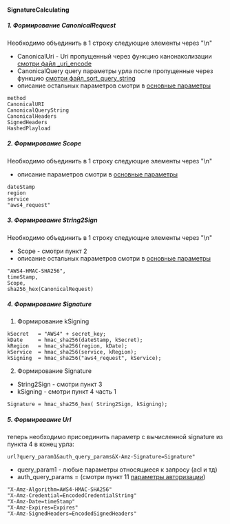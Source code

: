 #### SignatureCalculating

##### 1. Формирование CanonicalRequest
Необходимо объединить в 1 строку следующие элементы через  "\n"
- CanonicalUri - Uri пропущенный через функцию канонаколизации [смотри файл _uri_encode](https://github.com/mailru/hit-doc/blob/master/authorization/v4-query/_uri_encode.md)
- CanonicalQuery query параметры урла после пропущенные через функцию [смотри файл_sort_query_string](https://github.com/mailru/hit-doc/blob/master/authorization/v4-query/_sort_query_params.md)
- описание остальных параметров смотри в [ основные параметры ](https://github.com/mailru/hit-doc/blob/master/authorization/v4-query/README.md)
```
method
CanonicalURI
CanonicalQueryString
CanonicalHeaders
SignedHeaders
HashedPlayload
```
##### 2. Формирование Scope
Необходимо объединить в 1 строку следующие элементы через  "\n"
- описание параметров смотри в [ основные параметры ](https://github.com/mailru/hit-doc/blob/master/authorization/v4-query/README.md)
```
dateStamp
region
service
"aws4_request"

```
##### 3. Формирование String2Sign
Необходимо объединить в 1 строку следующие элементы через  "\n"
- Scope - смотри пункт 2
- описание остальных параметров смотри в [ основные параметры ](https://github.com/mailru/hit-doc/blob/master/authorization/v4-query/README.md)
```
"AWS4-HMAC-SHA256",
timeStamp,
Scope,
sha256_hex(CanonicalRequest)
```
##### 4. Формирование Signature
 1. Формирование kSigning
 ```
kSecret   = "AWS4" + secret_key;
kDate     = hmac_sha256(dateStamp, kSecret);
kRegion   = hmac_sha256(region, kDate);
kService  = hmac_sha256(service, kRegion);
kSigning  = hmac_sha256("aws4_request", kService);
 ```
2. Формирование Signature
- String2Sign - смотри пункт 3
- kSigning    - смотри пункт 4 часть 1
```
Signature = hmac_sha256_hex( String2Sign, kSigning);
```
##### 5. Формирование Url
теперь необходимо присоединить параметр с вычисленной signature из пункта 4 в конец урла:
```
url?query_param1&auth_query_params&X-Amz-Signature=Signature"
```
- query_param1 - любые параметры относящиеся к запросу  (acl и  тд)
- auth_query_params = (смотри пункт 11 [параметры авторизации](https://github.com/mailru/hit-doc/blob/master/authorization/v4-query/README.md))
```
"X-Amz-Algorithm=AWS4-HMAC-SHA256"
"X-Amz-Credential=EncodedCredentialString"
"X-Amz-Date=timeStamp"
"X-Amz-Expires=Expires"
"X-Amz-SignedHeaders=EncodedSignedHeaders"
```



